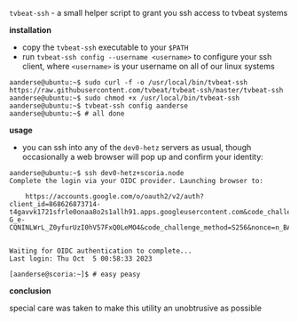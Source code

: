 `tvbeat-ssh` - a small helper script to grant you ssh access to tvbeat systems

**installation**

- copy the `tvbeat-ssh` executable to your `$PATH`
- run `tvbeat-ssh config --username <username>` to configure your ssh client, where `<username>` is your username on all of our linux systems

```console
aanderse@ubuntu:~$ sudo curl -f -o /usr/local/bin/tvbeat-ssh https://raw.githubusercontent.com/tvbeat/tvbeat-ssh/master/tvbeat-ssh
aanderse@ubuntu:~$ sudo chmod +x /usr/local/bin/tvbeat-ssh
aanderse@ubuntu:~$ tvbeat-ssh config aanderse
aanderse@ubuntu:~$ # all done
```

**usage**

- you can ssh into any of the `dev0-hetz` servers as usual, though occasionally a web browser will pop up and confirm your identity:

```console
aanderse@ubuntu:~$ ssh dev0-hetz+scoria.node
Complete the login via your OIDC provider. Launching browser to:

    https://accounts.google.com/o/oauth2/v2/auth?client_id=868626873714-t4gavvk1721sfrle0onaa8o2s1allh91.apps.googleusercontent.com&code_challenge=liTD6-G_e-CQNINLWrL_Z0yfurUzI0hV57FxQ0LeMO4&code_challenge_method=S256&nonce=n_BAiOHOKaNa0Z40eDB8bo&redirect_uri=http%3A%2F%2Flocalhost%3A8250%2Foidc%2Fcallback&response_type=code&scope=openid+profile+email&state=st_izd1XP4Ctj0FxTtvKsD4


Waiting for OIDC authentication to complete...
Last login: Thu Oct  5 00:58:33 2023

[aanderse@scoria:~]$ # easy peasy

```

**conclusion**

special care was taken to make this utility an unobtrusive as possible
